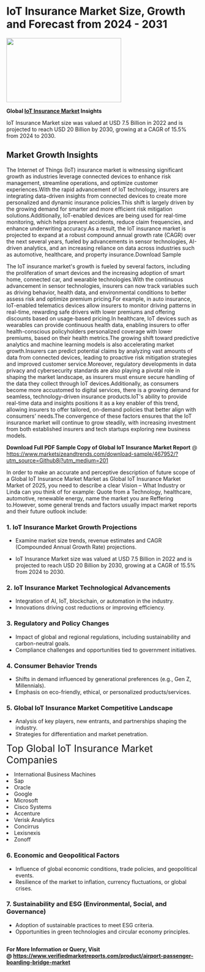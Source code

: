 <H1>IoT Insurance Market Size, Growth and Forecast from 2024 - 2031</H1><img class="aligncenter size-medium wp-image-584254" src="https://thirdeyenews.in/wp-content/uploads/2024/09/Global-Market-Research-300x168.jpeg" alt="" width="300" height="168" /><p><strong>Global&nbsp;<a href="https://www.marketsizeandtrends.com/download-sample/467952/?utm_source=Github8j?utm_medium=201">IoT Insurance Market</a> Insights</strong></p><p>IoT Insurance Market size was valued at USD 7.5 Billion in 2022 and is projected to reach USD 20 Billion by 2030, growing at a CAGR of 15.5% from 2024 to 2030.</p><p><h2>Market Growth Insights</h2> <p>The Internet of Things (IoT) insurance market is witnessing significant growth as industries leverage connected devices to enhance risk management, streamline operations, and optimize customer experiences.With the rapid advancement of IoT technology, insurers are integrating data-driven insights from connected devices to create more personalized and dynamic insurance policies.This shift is largely driven by the growing demand for smarter and more efficient risk mitigation solutions.Additionally, IoT-enabled devices are being used for real-time monitoring, which helps prevent accidents, reduce claim frequencies, and enhance underwriting accuracy.As a result, the IoT insurance market is projected to expand at a robust compound annual growth rate (CAGR) over the next several years, fueled by advancements in sensor technologies, AI-driven analytics, and an increasing reliance on data across industries such as automotive, healthcare, and property insurance.Download Sample</p> <p>The IoT insurance market's growth is fueled by several factors, including the proliferation of smart devices and the increasing adoption of smart home, connected car, and wearable technologies.With the continuous advancement in sensor technologies, insurers can now track variables such as driving behavior, health data, and environmental conditions to better assess risk and optimize premium pricing.For example, in auto insurance, IoT-enabled telematics devices allow insurers to monitor driving patterns in real-time, rewarding safe drivers with lower premiums and offering discounts based on usage-based pricing.In healthcare, IoT devices such as wearables can provide continuous health data, enabling insurers to offer health-conscious policyholders personalized coverage with lower premiums, based on their health metrics.The growing shift toward predictive analytics and machine learning models is also accelerating market growth.Insurers can predict potential claims by analyzing vast amounts of data from connected devices, leading to proactive risk mitigation strategies and improved customer service.Moreover, regulatory developments in data privacy and cybersecurity standards are also playing a pivotal role in shaping the market landscape, as insurers must ensure secure handling of the data they collect through IoT devices.Additionally, as consumers become more accustomed to digital services, there is a growing demand for seamless, technology-driven insurance products.IoT's ability to provide real-time data and insights positions it as a key enabler of this trend, allowing insurers to offer tailored, on-demand policies that better align with consumers' needs.The convergence of these factors ensures that the IoT insurance market will continue to grow steadily, with increasing investment from both established insurers and tech startups exploring new business models.</p><p><span class=""><strong>Download Full PDF Sample Copy of Global IoT Insurance Market Report</strong> @ <a href="https://www.marketsizeandtrends.com/download-sample/467952/?utm_source=Github8j?utm_medium=201" target="_blank">https://www.marketsizeandtrends.com/download-sample/467952/?utm_source=Github8j?utm_medium=201</a></span></p><p>In order to make an accurate and perceptive description of future scope of a Global&nbsp;IoT Insurance Market Market as Global&nbsp;IoT Insurance Market Market of 2025, you need to describe a clear Vision &ndash; What Industry or Linda can you think of for example: Quote from a Technology, healthcare, automotive, renewable energy, name the market you are Reffering to.However, some general trends and factors usually impact market reports and their future outlook include:</p><h3>1.&nbsp;<strong>IoT Insurance Market Growth Projections</strong></h3><ul><li>Examine market size trends, revenue estimates and CAGR (Compounded Annual Growth Rate) projections.</li><li><p>IoT Insurance Market size was valued at USD 7.5 Billion in 2022 and is projected to reach USD 20 Billion by 2030, growing at a CAGR of 15.5% from 2024 to 2030.</p></li></ul><h3>2.&nbsp;<strong>IoT Insurance Market Technological Advancements</strong></h3><ul><li>Integration of AI, IoT, blockchain, or automation in the industry.</li><li>Innovations driving cost reductions or improving efficiency.</li></ul><h3>3.&nbsp;<strong>Regulatory and Policy Changes</strong></h3><ul><li>Impact of global and regional regulations, including sustainability and carbon-neutral goals.</li><li>Compliance challenges and opportunities tied to government initiatives.</li></ul><h3>4.&nbsp;<strong>Consumer Behavior Trends</strong></h3><ul><li>Shifts in demand influenced by generational preferences (e.g., Gen Z, Millennials).</li><li>Emphasis on eco-friendly, ethical, or personalized products/services.</li></ul><h3>5.&nbsp;<strong>Global IoT Insurance Market Competitive Landscape</strong></h3><ul><li>Analysis of key players, new entrants, and partnerships shaping the industry.</li><li>Strategies for differentiation and market penetration.</li></ul><p data-pm-slice="1 1 []"><span style="color: inherit; font-family: inherit; font-size: 25px;">Top Global IoT Insurance Market Companies</span></p><div class="" data-test-id=""><p><li>International Business Machines</li><li> Sap</li><li> Oracle</li><li> Google</li><li> Microsoft</li><li> Cisco Systems</li><li> Accenture</li><li> Verisk Analytics</li><li> Concirrus</li><li> Lexisnexis</li><li> Zonoff</li></p></div><h3>6.&nbsp;<strong>Economic and Geopolitical Factors</strong></h3><ul><li>Influence of global economic conditions, trade policies, and geopolitical events.</li><li>Resilience of the market to inflation, currency fluctuations, or global crises.</li></ul><h3>7.&nbsp;<strong>Sustainability and ESG (Environmental, Social, and Governance)</strong></h3><ul><li>Adoption of sustainable practices to meet ESG criteria.</li><li>Opportunities in green technologies and circular economy principles.</li></ul><h2><strong style="font-size: 14px;">For More Information or Query, Visit @&nbsp;</strong><a style="background-color: #ffffff; font-size: 14px;" href="https://www.marketsizeandtrends.com/report/iot-insurance-market/" target="_blank">https://www.verifiedmarketreports.com/product/airport-passenger-boarding-bridge-market</a></h2>